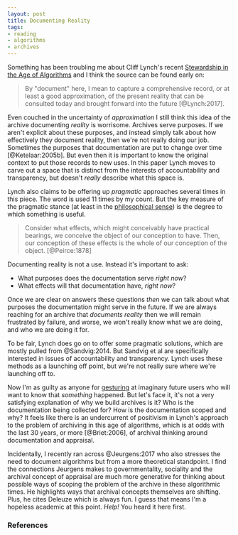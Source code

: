 ```yaml
---
layout: post
title: Documenting Reality
tags:
- reading
- algorithms
- archives
---
```


Something has been troubling me about Cliff Lynch's recent [Stewardship in the
Age of Algorithms] and I think the source can be found early on:

> By "document" here, I mean to capture a comprehensive record, or at least 
> a good approximation, of the present reality that can be consulted today 
> and brought forward into the future [@Lynch:2017].

Even couched in the uncertainty of *approximation* I still think this idea of
the archive documenting *reality* is worrisome. Archives serve purposes. If we
aren't explicit about these purposes, and instead simply talk about how
effectively they document reality, then we're not really doing our job.
Sometimes the purposes that documentation are put to change over time
[@Ketelaar:2005b]. But even then it is important to know the original context to
put those records to new uses. In this paper Lynch moves to carve out a space
that is distinct from the interests of accountability and transparency, but
doesn't *really* describe what this space is.

Lynch also claims to be offering up *pragmatic* approaches several times in this
piece. The word is used 11 times by my count. But the key measure of the
pragmatic stance (at least in the [philosophical sense]) is the degree to which
something is useful.

> Consider what effects, which might conceivably have practical bearings, 
> we conceive the object of our conception to have. Then, our conception of 
> these effects is the whole of our conception of the object. [@Peirce:1878]

Documenting reality is not a use. Instead it's important to ask:

* What purposes does the documentation serve *right now*?
* What effects will that documentation have, *right now*?

Once we are clear on answers these questions *then* we can talk about what
purposes the documentation might serve in the future. If we are always reaching
for an archive that *documents reality* then we will remain frustrated by
failure, and worse, we won't really know what we are doing, and who we are doing
it for.

To be fair, Lynch does go on to offer some pragmatic solutions, which are mostly
pulled from @Sandvig:2014. But Sandvig et al are specifically interested in
issues of accountability and transparency. Lynch uses these methods as a
launching off point, but we're not really sure where we're launching off to.

Now I'm as guilty as anyone for [gesturing] at imaginary future users who will
want to know that *something* happened. But let's face it, it's not a very
satisfying explanation of why we build archives is it? Who is the documentation
being collected for? How is the documentation scoped and why?  It feels like
there is an undercurrent of positivism in Lynch's approach to the problem of
archiving in this age of algorithms, which is at odds with the last 30 years, or
more [@Briet:2006], of archival thinking around documentation and appraisal.

Incidentally, I recently ran across @Jeurgens:2017 who also stresses the need to
document algorithms but from a more theoretical standpoint. I find the
connections Jeurgens makes to governmentality, sociality and the archival
concept of appraisal are much more generative for thinking about possible ways
of scoping the problem of the archive in these algorithmic times. He highlights
ways that archival concepts themselves are shifting. Plus, he cites Deleuze
which is always fun. I guess that means I'm a hopeless academic at this point.
*Help!* You heard it here first.

[Stewardship in the Age of Algorithms]: http://journals.uic.edu/ojs/index.php/fm/article/view/8097/6583
[gesturing]: http://mith.umd.edu/introducing-documenting-the-now/
[philosophical sense]: https://en.wikipedia.org/wiki/Pragmatism

### References
